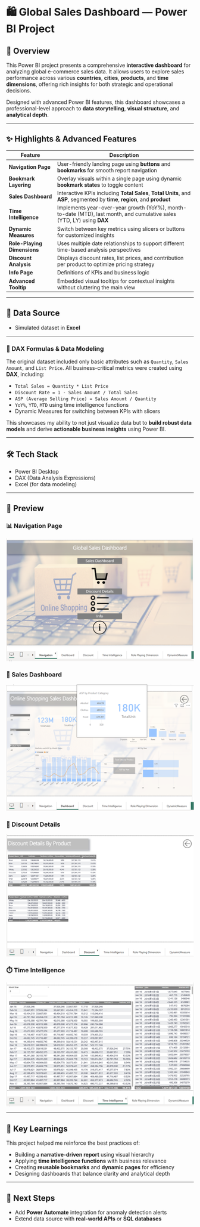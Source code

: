 # 🛍️ Global Sales Dashboard — Power BI Project

## 📌 Overview

This Power BI project presents a comprehensive **interactive dashboard** for analyzing global e-commerce sales data. It allows users to explore sales performance across various **countries**, **cities**, **products**, and **time dimensions**, offering rich insights for both strategic and operational decisions.

Designed with advanced Power BI features, this dashboard showcases a professional-level approach to **data storytelling**, **visual structure**, and **analytical depth**.

---

## ✨ Highlights & Advanced Features

| Feature | Description |
|--------|-------------|
| **Navigation Page** | User-friendly landing page using **buttons** and **bookmarks** for smooth report navigation |
| **Bookmark Layering** | Overlay visuals within a single page using dynamic **bookmark states** to toggle content |
| **Sales Dashboard** | Interactive KPIs including **Total Sales**, **Total Units**, and **ASP**, segmented by **time**, **region**, and **product** |
| **Time Intelligence** | Implements year-over-year growth (YoY%), month-to-date (MTD), last month, and cumulative sales (YTD, LY) using **DAX** |
| **Dynamic Measures** | Switch between key metrics using slicers or buttons for customized insights |
| **Role-Playing Dimensions** | Uses multiple date relationships to support different time-based analysis perspectives |
| **Discount Analysis** | Displays discount rates, list prices, and contribution per product to optimize pricing strategy |
| **Info Page** | Definitions of KPIs and business logic |
| **Advanced Tooltip** | Embedded visual tooltips for contextual insights without cluttering the main view |

---

## 🧩 Data Source

- Simulated dataset in **Excel**

---

### 🧠 DAX Formulas & Data Modeling

The original dataset included only basic attributes such as `Quantity`, `Sales Amount`, and `List Price`. All business-critical metrics were created using **DAX**, including:

- `Total Sales = Quantity * List Price`
- `Discount Rate = 1 - Sales Amount / Total Sales`
- `ASP (Average Selling Price) = Sales Amount / Quantity`
- `YoY%`, `YTD`, `MTD` using time intelligence functions
- Dynamic Measures for switching between KPIs with slicers

This showcases my ability to not just visualize data but to **build robust data models** and derive **actionable business insights** using Power BI.

---

## 🛠️ Tech Stack

- Power BI Desktop  
- DAX (Data Analysis Expressions)  
- Excel (for data modeling)

---

## 📸 Preview

### 📊 Navigation Page
![Navigation Page](images/navigation.png)

### 🛒 Sales Dashboard
![Sales Dashboard](images/dashboard.png)

### 💸 Discount Details
![Discount Page](images/discount.png)

### ⏱️ Time Intelligence
![Time Intelligence](images/time-intelligence.png)

---

## 📍 Key Learnings

This project helped me reinforce the best practices of:
- Building a **narrative-driven report** using visual hierarchy
- Applying **time intelligence functions** with business relevance
- Creating **reusable bookmarks** and **dynamic pages** for efficiency
- Designing dashboards that balance clarity and analytical depth

---

## 📌 Next Steps

- Add **Power Automate** integration for anomaly detection alerts  
- Extend data source with **real-world APIs** or **SQL databases**  



